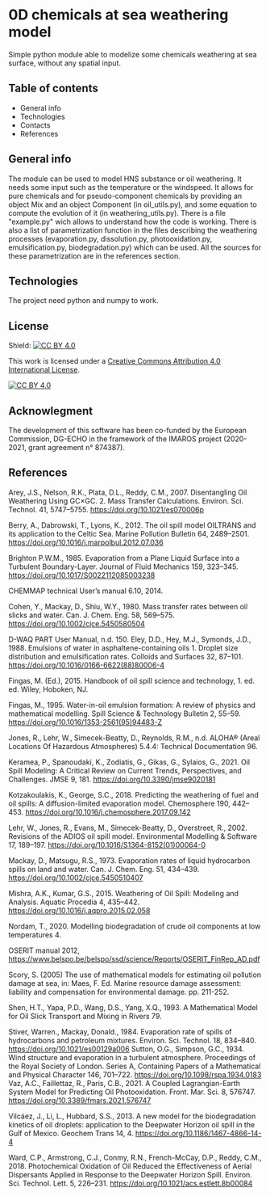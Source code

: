 # 0D chemicals at sea weathering model
Simple python module able to modelize some chemicals weathering at sea surface, without any spatial input.

## Table of contents
* General info
* Technologies
* Contacts
* References

## General info
The module can be used to model HNS substance or oil weathering. It needs some input such as the temperature or the windspeed. It allows for pure chemicals and for pseudo-component chemicals by providing an object Mix and an object Component (in oil_utils.py), and some equation to compute the evolution of it (in weathering_utils.py). There is a file "example.py" wich allows to understand how the code is working. There is also a list of parametrization function in the files describing the weathering processes (evaporation.py, dissolution.py, photooxidation.py, emulsification.py, biodegradation.py) which can be used. All the sources for these parametrization are in the references section.

## Technologies
The project need python and numpy to work.

## License
Shield: [![CC BY 4.0][cc-by-shield]][cc-by]

This work is licensed under a
[Creative Commons Attribution 4.0 International License][cc-by].

[![CC BY 4.0][cc-by-image]][cc-by]

[cc-by]: http://creativecommons.org/licenses/by/4.0/
[cc-by-image]: https://i.creativecommons.org/l/by/4.0/88x31.png
[cc-by-shield]: https://img.shields.io/badge/License-CC%20BY%204.0-lightgrey.svg

## Acknowlegment
The development of this software has been co-funded by the European Commission, DG-ECHO in the framework of the IMAROS project (2020-2021, grant agreement n° 874387).

## References
Arey, J.S., Nelson, R.K., Plata, D.L., Reddy, C.M., 2007. Disentangling Oil Weathering Using GC×GC. 2. Mass Transfer Calculations. Environ. Sci. Technol. 41, 5747–5755. https://doi.org/10.1021/es070006p

Berry, A., Dabrowski, T., Lyons, K., 2012. The oil spill model OILTRANS and its application to the Celtic Sea. Marine Pollution Bulletin 64, 2489–2501. https://doi.org/10.1016/j.marpolbul.2012.07.036

Brighton P.W.M., 1985. Evaporation from a Plane Liquid Surface into a Turbulent Boundary-Layer. Journal of Fluid Mechanics 159, 323–345. https://doi.org/10.1017/S0022112085003238

CHEMMAP technical User’s manual 6.10, 2014.

Cohen, Y., Mackay, D., Shiu, W.Y., 1980. Mass transfer rates between oil slicks and water. Can. J. Chem. Eng. 58, 569–575. https://doi.org/10.1002/cjce.5450580504

D-WAQ PART User Manual, n.d. 150.
Eley, D.D., Hey, M.J., Symonds, J.D., 1988. Emulsions of water in asphaltene-containing oils 1. Droplet size distribution and emulsification rates. Colloids and Surfaces 32, 87–101. https://doi.org/10.1016/0166-6622(88)80006-4

Fingas, M. (Ed.), 2015. Handbook of oil spill science and technology, 1. ed. ed. Wiley, Hoboken, NJ.

Fingas, M., 1995. Water-in-oil emulsion formation: A review of physics and mathematical modelling. Spill Science & Technology Bulletin 2, 55–59. https://doi.org/10.1016/1353-2561(95)94483-Z

Jones, R., Lehr, W., Simecek-Beatty, D., Reynolds, R.M., n.d. ALOHA® (Areal Locations Of Hazardous Atmospheres) 5.4.4: Technical Documentation 96.

Keramea, P., Spanoudaki, K., Zodiatis, G., Gikas, G., Sylaios, G., 2021. Oil Spill Modeling: A Critical Review on Current Trends, Perspectives, and Challenges. JMSE 9, 181. https://doi.org/10.3390/jmse9020181

Kotzakoulakis, K., George, S.C., 2018. Predicting the weathering of fuel and oil spills: A diffusion-limited evaporation model. Chemosphere 190, 442–453. https://doi.org/10.1016/j.chemosphere.2017.09.142

Lehr, W., Jones, R., Evans, M., Simecek-Beatty, D., Overstreet, R., 2002. Revisions of the ADIOS oil spill model. Environmental Modelling & Software 17, 189–197. https://doi.org/10.1016/S1364-8152(01)00064-0

Mackay, D., Matsugu, R.S., 1973. Evaporation rates of liquid hydrocarbon spills on land and water. Can. J. Chem. Eng. 51, 434–439. https://doi.org/10.1002/cjce.5450510407

Mishra, A.K., Kumar, G.S., 2015. Weathering of Oil Spill: Modeling and Analysis. Aquatic Procedia 4, 435–442. https://doi.org/10.1016/j.aqpro.2015.02.058

Nordam, T., 2020. Modelling biodegradation of crude oil components at low temperatures 4.

OSERIT manual 2012, https://www.belspo.be/belspo/ssd/science/Reports/OSERIT_FinRep_AD.pdf

Scory, S. (2005) The use of mathematical models for estimating oil pollution damage at sea, in: Maes, F. Ed. Marine resource damage assessment: liability and compensation for environmental damage. pp. 211-252.

Shen, H.T., Yapa, P.D., Wang, D.S., Yang, X.Q., 1993. A Mathematical Model for Oil Slick Transport and Mixing in Rivers 79.

Stiver, Warren., Mackay, Donald., 1984. Evaporation rate of spills of hydrocarbons and petroleum mixtures. Environ. Sci. Technol. 18, 834–840. https://doi.org/10.1021/es00129a006
Sutton, O.G., Simpson, G.C., 1934. Wind structure and evaporation in a turbulent atmosphere. Proceedings of the Royal Society of London. Series A, Containing Papers of a Mathematical and Physical Character 146, 701–722. https://doi.org/10.1098/rspa.1934.0183
Vaz, A.C., Faillettaz, R., Paris, C.B., 2021. A Coupled Lagrangian-Earth System Model for Predicting Oil Photooxidation. Front. Mar. Sci. 8, 576747. https://doi.org/10.3389/fmars.2021.576747

Vilcáez, J., Li, L., Hubbard, S.S., 2013. A new model for the biodegradation kinetics of oil droplets: application to the Deepwater Horizon oil spill in the Gulf of Mexico. Geochem Trans 14, 4. https://doi.org/10.1186/1467-4866-14-4

Ward, C.P., Armstrong, C.J., Conmy, R.N., French-McCay, D.P., Reddy, C.M., 2018. Photochemical Oxidation of Oil Reduced the Effectiveness of Aerial Dispersants Applied in Response to the Deepwater Horizon Spill. Environ. Sci. Technol. Lett. 5, 226–231. https://doi.org/10.1021/acs.estlett.8b00084
